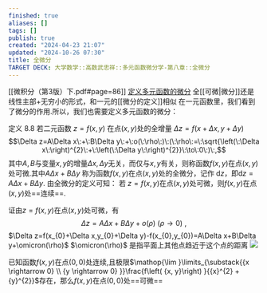 ```yaml
---
finished: true
aliases: []
tags: []
publish: true
created: "2024-04-23 21:07"
updated: "2024-10-26 07:30"
title: 全微分
TARGET DECK: 大学数学::高数武忠祥::多元函数微分学-第八章::全微分
---
```


[[微积分（第3版）下.pdf#page=86]]
[定义多元函数的微分](obsidian://bookmaster?type=open-book&bid=CFpBcvnBrAaUiHJW&aid=3e9efd48-146e-ddbb-38c3-e302f6a4300a&page=86)
全[[可微|微分]]还是线性主部+无穷小的形式，和一元的[[微分的定义]]相似
在一元函数里，我们看到了微分的作用.所以，我们也需要定义多元函数的微分：

定义 8.8 若二元函数 $z=f(x,y)$ 在点$(x,y)$处的全增量 $\Delta z=f(x+\Delta x,y+\Delta y)$
$$\Delta z=A\Delta x\:+\:B\Delta y\:+\:o(\:\rho\:)\:(\:\rho\:=\:\sqrt{\left(\:\Delta x\:\right)^{2}\:+\:\left(\:\Delta y\:\right)^{2}}\:\to\:0\:)\:,$$
其中$A,B$与变量$x,y$的增量$\Delta x,\Delta y$无关，而仅与$x,y$有关，则称函数$f(x,y)$在点$(x,y)$处可微.其中$A\Delta x+B\Delta y$ 称为函数$f(x,y)$在点$(x,y)$处的全微分，记作 d$z$，即d$z= A\Delta x+ B\Delta y.$
由全微分的定义可知：
若 $z=f(x,y)$在点$(x,y)$处可微，则$f(x,y)$在点$(x,y)$处==连续==.

证由$z=f(x,y)$在点$(x,y)$处可微，有
$$\Delta z=A\Delta x+B\Delta y+o(\rho)\:(\rho{\rightarrow}0)\:,$$
$\Delta z=f(x_{0}+\Delta x,y_{0}+\Delta y)-f(x_{0},y_{0})=A\Delta x+B\Delta y+\omicron(\rho)$
$\omicron(\rho)$ 是指平面上其他点趋近于这个点的距离 
![](https://img.hwenyi.tech/202404241311114.webp)

已知函数$f\left( {x, y}\right)$在点$\left( {0,0}\right)$处连续,且极限$\mathop{\lim }\limits_{\substack{{x \rightarrow 0} \\ {y \rightarrow 0} }}\frac{f\left( {x, y}\right) }{{x}^{2} + {y}^{2}}$存在，那么$f\left( {x, y}\right)$在点$\left( {0,0}\right)$处==可微==
